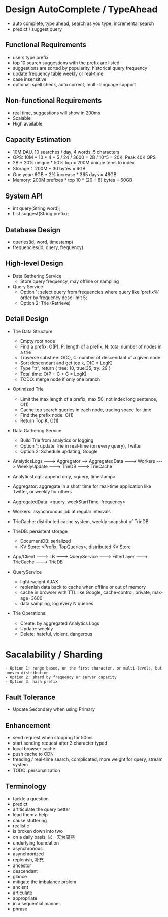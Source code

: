 # Design AutoComplete / TypeAhead
- auto complete, type ahead, search as you type, incremental search
- predict / suggest query

## Functional Requirements
- users type prefix
- top 10 search suggestions with the prefix are listed
- suggestions are sorted by popularity, historical query frequency
- update frequency table weekly or real-time
- case insensitive
- optional: spell check, auto correct, multi-language support

## Non-functional Requirements
- real time, suggestions will show in 200ms
- Scalable
- High available

## Capacity Estimation
- 10M DAU, 10 searches / day, 4 words, 5 characters
- QPS: 10M * 10 * 4 * 5 / 24 / 3600 = 2B / 10^5 = 20K, Peak 40K QPS
- 2B * 20% unique * 50% top = 200M unique tems to index
- Storage： 200M * 30 bytes = 6GB
- One year: 6GB * 2% increase * 365 days = 48GB
- Memory: 200M prefixes * top 10 * (20 + 8) bytes = 60GB

## System API
- int query(String word);
- List<String> suggest(String prefix);

## Database Design
- queries(id, word, timestamp)
- frequencies(id, query, frequency)

## High-level Design
- Data Gathering Service
    - Store query frequency, may offline or sampling
- Query Service
    - Option 1: select query from frequencies where query like 'prefix%' order by frequency desc limit 5;
    - Option 2: Trie (Retrieve)

## Detail Design
- Trie Data Structure
    - Empty root node
    - Find a prefix: O(P), P: length of a prefix, N: total number of nodes in a trie
    - Traverse substree: O(C), C: number of descendant of a given node
    - Sort descendant and get top k, O(C * LogK)
    - Type "tr", return { tree: 10, true:35, try: 29 }
    - Total time: O(P + C + C * LogK)
    - TODO: merge node if only one branch
- Optimized Trie
    - Limit the max length of a prefix, max 50, not index long sentence, O(1)
    - Cache top search queries in each node, trading space for time
    - Find the prefix node: O(1)
    - Return Top K, O(1)
- Data Gathering Service
    - Build Trie from analytics or logging
    - Option 1: update Trie in real-time (on every query), Twitter
    - Option 2: Schedule updating, Google

- AnalyticsLogs ---> Aggregator --> AggregatedData ---> Workers ---> WeeklyUpdate ---> TrieDB ---> TrieCache

- AnalyticsLogs: append only, <query, timestamp>
- Aggregator: aggregate in a shotr time for real-time application like Twitter, or weekly for others
- AggregatedData: <query, weekStartTime, frequency>
- Workers: asynchronous job at regular intervals
- TrieCache: distributed cache system, weekly snapshot of TrieDB
- TrieDB: persistent storage
    - DocumentDB: serialized
    - KV Store: <Prefix, TopQueries>, distributed KV Store

- App/Client ---> LB ---> QueryService ---> FilterLayer ---> TrieCache ---> TrieDB

- QueryService
    - light-weight AJAX
    - replenish data back to cache when offline or out of memory
    - cache in browser with TTL like Google, cache-control: private, max-age=3600
    - data sampling, log every N queries

- Trie Operations:
    - Create: by aggregated Analytics Logs
    - Update: weekly
    - Delete: hateful, violent, dangerous

# Sacalability / Sharding
	- Option 1: range based, on the first character, or multi-levels, but uneven distribution
	- Option 2: shard by frequency or server capacity
	- Option 3: hash prefix

## Fault Tolerance
- Update Secondary when using Primary

## Enhancement
- send request when stopping for 50ms
- start sending request after 3 character typed
- local browser cache
- push cache to CDN
- treading / real-time search, complicated, more weight for query, stream system
- TODO: personalization

## Terminology
- tackle a question
- predict
- artiticulate the query better
- lead them a help
- cause stuttering
- realistic
- is broken down into two
- on a daily basis, 以一天为周期
- underlying foundation
- asynchronous
- asynchronized
- replenish, 补充
- ancestor
- descendant
- glance
- mitigate the imbalance prolem
- ancient
- articulate
- appropriate
- in a sequential manner
- phrase

